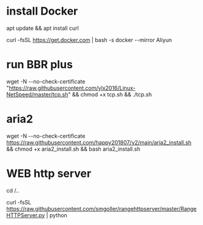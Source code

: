 # install Docker  

apt update && apt install curl

curl -fsSL https://get.docker.com | bash -s docker --mirror Aliyun

# run BBR plus

wget -N --no-check-certificate "https://raw.githubusercontent.com/ylx2016/Linux-NetSpeed/master/tcp.sh" && chmod +x tcp.sh && ./tcp.sh

# aria2

wget -N --no-check-certificate https://raw.githubusercontent.com/happy201807/v2/main/aria2_install.sh && chmod +x aria2_install.sh && bash aria2_install.sh 


# WEB http server

cd /..

curl -fsSL https://raw.githubusercontent.com/smgoller/rangehttpserver/master/RangeHTTPServer.py | python
